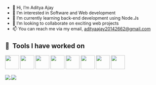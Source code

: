 - 👋 Hi, I’m Aditya Ajay
- 👀 I’m interested in Software and Web development
- 🌱 I’m currently learning back-end development using Node.Js
- 💞️ I’m looking to collaborate on exciting web projects
- 📫 You can reach me via my email, adityaajay20142662@gmail.com 

<h2> 🚀 &nbsp;Tools I have worked on</h2>
<p align="left">

  <img src="https://cdn.jsdelivr.net/gh/devicons/devicon/icons/cplusplus/cplusplus-original.svg" width="45" height="45"/>
          
  <img src="https://cdn.jsdelivr.net/gh/devicons/devicon/icons/html5/html5-original.svg" width="45" height="45"/>
  <img src="https://cdn.jsdelivr.net/gh/devicons/devicon/icons/css3/css3-original.svg" width="45" height="45"/>
          
  <img src="https://cdn.jsdelivr.net/gh/devicons/devicon/icons/bootstrap/bootstrap-original.svg" width="45" height="45"/>
  
  <img src="https://cdn.jsdelivr.net/gh/devicons/devicon/icons/nodejs/nodejs-original.svg" width="45" height="45"/>
  <img src="https://cdn.jsdelivr.net/gh/devicons/devicon/icons/express/express-original.svg" width="45" height="45"/>        
  <img src="https://cdn.jsdelivr.net/gh/devicons/devicon/icons/vscode/vscode-original.svg" width="45" height="45"/>
  
  <img src="https://cdn.jsdelivr.net/gh/devicons/devicon/icons/mongodb/mongodb-original.svg" width="45" height="45"/>
          
</p>

 <a href="https://github-readme-stats.vercel.app/api?username=adityaajay29&hide=stars,prs,issues,contribs&show_icons=true&theme=radical">
  <img align="center" src="https://github-readme-stats.vercel.app/api?username=adityaajay29&hide=stars,prs,issues,contribs&show_icons=true&theme=radical" />
</a>
<a href="https://github-readme-stats.vercel.app/api/top-langs/?username=adityaajay29&layout=compact">
  <img align="center" src="https://github-readme-stats.vercel.app/api/top-langs/?username=adityaajay29&layout=compact&show_icons=true&theme=radical" />
</a>
<!---
adityaajay29/adityaajay29 is a ✨ special ✨ repository because its `README.md` (this file) appears on your GitHub profile.
You can click the Preview link to take a look at your changes.
--->
